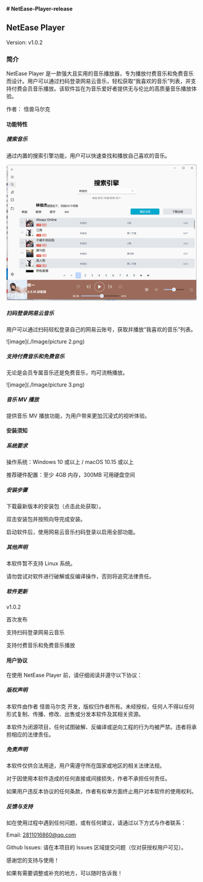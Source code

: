 **# NetEase-Player-release**

## NetEase Player

Version: v1.0.2

### 简介

NetEase Player 是一款强大且实用的音乐播放器，专为播放付费音乐和免费音乐而设计。用户可以通过扫码登录网易云音乐，轻松获取“我喜欢的音乐”列表，并支持付费会员音乐播放。该软件旨在为音乐爱好者提供无与伦比的高质量音乐播放体验。

作者： 怪兽马尔克

#### 功能特性

##### 搜索音乐

通过内置的搜索引擎功能，用户可以快速查找和播放自己喜欢的音乐。

![image](https://github.com/markcxx/NetEase-Player-release/blob/main/Image/picture%201.png?raw=true)

##### 扫码登录网易云音乐

用户可以通过扫码轻松登录自己的网易云账号，获取并播放“我喜欢的音乐”列表。

![image](./Image/picture 2.png)

##### 支持付费音乐和免费音乐

无论是会员专属音乐还是免费音乐，均可流畅播放。

![image](./Image/picture 3.png)

##### 音乐 MV 播放

提供音乐 MV 播放功能，为用户带来更加沉浸式的视听体验。

#### 安装须知

##### 系统要求

操作系统：Windows 10 或以上 / macOS 10.15 或以上

推荐硬件配置：至少 4GB 内存，300MB 可用硬盘空间

##### 安装步骤

下载最新版本的安装包（点击此处获取）。

双击安装包并按照向导完成安装。

启动软件后，使用网易云音乐扫码登录以启用全部功能。

##### 其他声明

本软件暂不支持 Linux 系统。

请勿尝试对软件进行破解或反编译操作，否则将追究法律责任。

##### 软件更新

v1.0.2

首次发布

支持扫码登录网易云音乐

支持付费音乐和免费音乐播放

#### 用户协议

在使用 NetEase Player 前，请仔细阅读并遵守以下协议：

##### 版权声明

本软件由作者 怪兽马尔克 开发，版权归作者所有。未经授权，任何人不得以任何形式复制、传播、修改、出售或分发本软件及其相关资源。

本软件为闭源项目，任何试图破解、反编译或逆向工程的行为均被严禁。违者将承担相应的法律责任。

##### 免责声明

本软件仅供合法用途，用户需遵守所在国家或地区的相关法律法规。

对于因使用本软件造成的任何直接或间接损失，作者不承担任何责任。

如果用户违反本协议的任何条款，作者有权单方面终止用户对本软件的使用权利。

##### 反馈与支持

如在使用过程中遇到任何问题，或有任何建议，请通过以下方式与作者联系：

Email: 2811016860@qq.com

Github Issues: 请在本项目的 Issues 区域提交问题（仅对获授权用户可见）。

感谢您的支持与使用！

如果有需要调整或补充的地方，可以随时告诉我！
